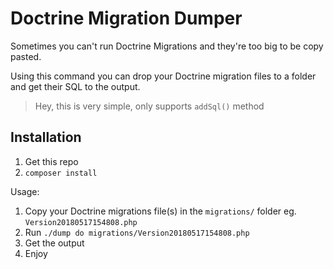 # Doctrine Migration Dumper

Sometimes you can't run Doctrine Migrations and they're too big to be copy pasted.

Using this command you can drop your Doctrine migration files to a folder and get their SQL to the output.

> Hey, this is very simple, only supports `addSql()` method

## Installation

1. Get this repo
2. `composer install`

Usage:

1. Copy your Doctrine migrations file(s) in the `migrations/` folder eg. `Version20180517154808.php`
2. Run `./dump do migrations/Version20180517154808.php`
3. Get the output
4. Enjoy
